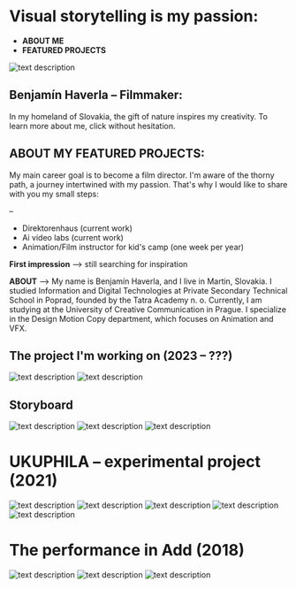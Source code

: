 # Visual storytelling is my passion:
- **ABOUT ME**
- **FEATURED PROJECTS**

![text description](Images/Profile.png)

## Benjamín Haverla – Filmmaker:

In my homeland of Slovakia, the gift of nature inspires my creativity. To learn more about me, click without hesitation.

## ABOUT MY FEATURED PROJECTS:

My main career goal is to become a film director. I'm aware of the thorny path, a journey intertwined with my passion. That's why I would like to share with you my small steps:

– 

- Direktorenhaus (current work)
- Ai video labs (current work)
- Animation/Film instructor for kid's camp (one week per year)

**First impression** –> still searching for inspiration

**ABOUT** –> My name is Benjamín Haverla, and I live in Martin, Slovakia. I studied Information and Digital Technologies at Private Secondary Technical School in Poprad, founded by the Tatra Academy n. o. Currently, I am studying at the University of Creative Communication in Prague. I specialize in the Design Motion Copy department, which focuses on Animation and VFX.

## The project I'm working on (2023 – ???)
![text description](Images/Still_shot_scene1.png)
![text description](Images/Still_shot_scene2.png)

## Storyboard
![text description](Images/Storyboard_1.png)
![text description](Images/Storyboard_4.png)
![text description](Images/Storyboard_5.png)

# UKUPHILA – experimental project (2021)
![text description](Images/Green_1.jpg)
![text description](Images/Green_2.jpg)
![text description](Images/Green_3.jpg)
![text description](Images/Green_4.jpg)
![text description](Images/Green_5.jpg)


# The performance in Add (2018)
![text description](Images/Performance_1.png)
![text description](Images/Performance_2.png)
![text description](Images/Performance_3.png)
